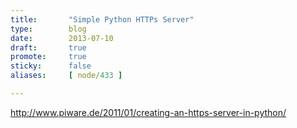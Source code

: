 ```yaml
---
title:       "Simple Python HTTPs Server"
type:        blog
date:        2013-07-10
draft:       true
promote:     true
sticky:      false
aliases:     [ node/433 ]

---
```


<!--more-->
http://www.piware.de/2011/01/creating-an-https-server-in-python/
